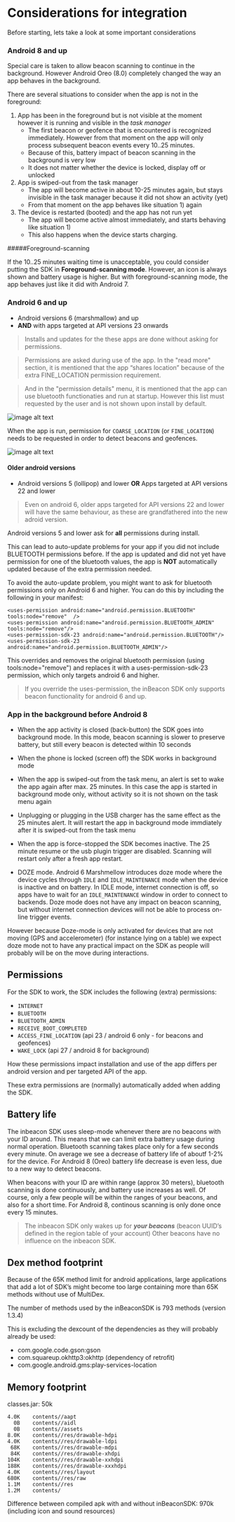 # Considerations for integration

Before starting, lets take a look at some important considerations



### Android 8 and up

Special care is taken to allow beacon scanning to continue in the background. However Android Oreo (8.0) completely changed the way an app behaves in the background.

There are several situations to consider when the app is not in the foreground:

1.  App has been in the foreground but is not visible at the moment however it is running and visible in the *task manager*
	* The first beacon or geofence that is encountered is recognized immediately. However from that moment on the app will only process subsequent beacon events every 10..25 minutes. 
	* Because of this, battery impact of beacon scanning in the background is very low
	* It does not matter whether the device is locked, display off or unlocked
3. App is swiped-out from the task manager
	* The app will become active in about 10-25 minutes again, but stays invisible in the task manager because it did not show an activity (yet)
	* From that moment on the app behaves like situation 1) again
2. The device is restarted (booted) and the app has not run yet
	* The app will become active almost immediately, and starts behaving like situation 1)
	* This also happens when the device starts charging.

#####Foreground-scanning

If the 10..25 minutes waiting time is unacceptable, you could consider putting the SDK in **Foreground-scanning mode**. However, an icon is always shown and battery usage is higher. But with foreground-scanning mode, the app behaves just like it did with Android 7. 

### Android 6 and up
* Android versions 6 (marshmallow) and up
* **AND** with apps targeted at API versions 23 onwards

>Installs and updates for the these apps are done without asking for permissions. 

>Permissions are asked during use of the app. In the "read more" section, it is mentioned that the app “shares location” because of the extra FINE\_LOCATION permission requirement.

>And in the "permission details" menu, it is mentioned that the app can use bluetooth functionaties and run at startup. However this list must requested by the user and is not shown upon install by default.

![image alt text](image_2.png)

When the app is run, permission for `COARSE_LOCATION` (or `FINE_LOCATION`) needs to be requested in order to detect beacons and geofences.

![image alt text](image_3.png)

#### Older android versions
* Android versions 5 (lollipop) and lower **OR** Apps targeted at API versions 22 and lower

>Even on android 6, older apps targeted for API versions 22 and lower will have the same behaviour, as these are grandfathered into the new adroid version.
	
Android versions 5 and lower ask for **all** permissions during install. 

This can lead to auto-update problems for your app if you did not include BLUETOOTH permissions before. If the app is updated and did not yet have permission for one of the bluetooth values, the app is **NOT** automatically updated because of the extra permission needed. 


To avoid the auto-update problem, you might want to ask for bluetooth permissions only on Android 6 and higher. You can do this by including the following in your manifest:

```
<uses-permission android:name="android.permission.BLUETOOTH" tools:node="remove"  />
<uses-permission android:name="android.permission.BLUETOOTH_ADMIN" tools:node="remove"/>
<uses-permission-sdk-23 android:name="android.permission.BLUETOOTH"/>
<uses-permission-sdk-23 android:name="android.permission.BLUETOOTH_ADMIN"/>
```

This overrides and removes the original bluetooth permission (using tools:node="remove") and replaces it with a uses-permission-sdk-23 permission, which only targets android 6 and higher. 

>If you override the uses-permission, the inBeacon SDK only supports beacon functionality for android 6 and up.





### App in the background before Android 8

* When the app activity is closed (back-button) the SDK goes into background mode. In this mode, beacon scanning is slower to preserve battery, but still every beacon is detected within 10 seconds

* When the phone is locked (screen off) the SDK works in background mode

* When the app is swiped-out from the task menu, an alert is set to wake the app again after max. 25 minutes. In this case the app is started in background mode only, without activity so it is not shown on the task menu again

* Unplugging or plugging in the USB charger has the same effect as the 25 minutes alert. It will restart the app in background mode immdiately after it is swiped-out from the task menu

* When the app is force-stopped the SDK becomes inactive. The 25 minute resume or the usb plugin trigger are disabled. Scanning will restart only after a fresh app restart.

* DOZE mode. Android 6 Marshmellow introduces doze mode where the device cycles through `IDLE` and `IDLE_MAINTENANCE` mode when the device is inactive and on battery. In IDLE mode, internet connection is off, so apps have to wait for an `IDLE_MAINTENANCE` window in order to connect to backends. Doze mode does not have any impact on beacon scanning, but without internet connection devices will not be able to process on-line trigger events.

However because Doze-mode is only activated for devices that are not moving (GPS and accelerometer) (for instance lying on a table) we expect doze mode not to have any practical impact on the SDK as people will probably will be on the move during interactions.  

## Permissions 

For the SDK to work, the SDK includes the following (extra) permissions:

* `INTERNET`
* `BLUETOOTH`
* `BLUETOOTH_ADMIN`
* `RECEIVE_BOOT_COMPLETED`
* `ACCESS_FINE_LOCATION`  (api 23 / android 6 only - for beacons and geofences)
* `WAKE_LOCK` (api 27 / android 8 for background)

How these permissions impact installation and use of the app differs per android version and per targeted API of the app.

These extra permissions are (normally) automatically added when adding the SDK.

## Battery life

The inbeacon SDK uses sleep-mode whenever there are no beacons with your ID around. This means that we can limit extra battery usage during normal operation. Bluetooth scanning takes place only for a few seconds every minute. On average we see a decrease of battery life of aboutf 1-2% for the device. For Android 8 (Oreo) battery life decrease is even less, due to a new way to detect beacons.

When beacons with your ID are within range (approx 30 meters),  bluetooth scanning is done continuously, and battery use increases as well. Of course, only a few people will be within the ranges of your beacons, and also for a short time. For Android 8, continous scanning is only done once every 15 minutes.

>The inbeacon SDK only wakes up for **_your beacons_** (beacon UUID’s defined in the region table of your account)  Other beacons have no influence on the inbeacon SDK.

## Dex method footprint

Because of the 65K method limit for android applications, large applications that add a lot of SDK’s might become too large containing more than 65K methods without use of MultiDex.

The number of methods used by the inBeaconSDK is 793 methods (version 1.3.4)

This is excluding the dexcount of the dependencies as they will probably already be used:

 *   com.google.code.gson:gson
 *   com.squareup.okhttp3:okhttp  (dependency of retrofit)
 *   com.google.android.gms:play-services-location

## Memory footprint

classes.jar: 50k

```
4.0K	contents//aapt
  0B	contents//aidl
  0B	contents//assets
8.0K	contents//res/drawable-hdpi
4.0K	contents//res/drawable-ldpi
 68K	contents//res/drawable-mdpi
 84K	contents//res/drawable-xhdpi
104K	contents//res/drawable-xxhdpi
188K	contents//res/drawable-xxxhdpi
4.0K	contents//res/layout
680K	contents//res/raw
1.1M	contents//res
1.2M	contents/
```
Difference between compiled apk with and without inBeaconSDK: 970k (including icon and sound resources)


